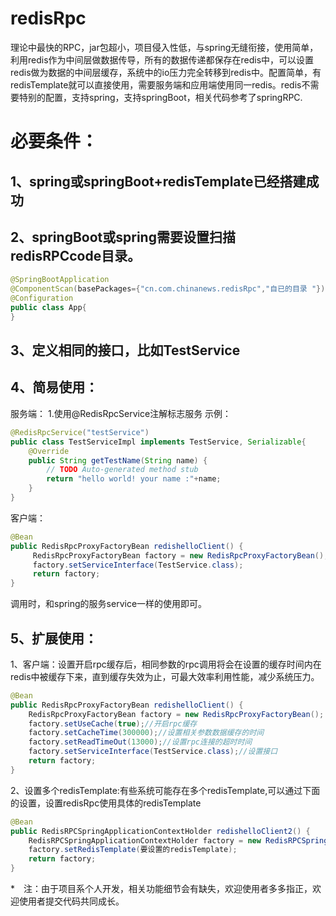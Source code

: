 # redisRpc
理论中最快的RPC，jar包超小，项目侵入性低，与spring无缝衔接，使用简单，利用redis作为中间层做数据传导，所有的数据传递都保存在redis中，可以设置redis做为数据的中间层缓存，系统中的io压力完全转移到redis中。配置简单，有redisTemplate就可以直接使用，需要服务端和应用端使用同一redis。redis不需要特别的配置，支持spring，支持springBoot，相关代码参考了springRPC.

# 必要条件：
## 1、spring或springBoot+redisTemplate已经搭建成功
## 2、springBoot或spring需要设置扫描redisRPCcode目录。

```Java
@SpringBootApplication
@ComponentScan(basePackages={"cn.com.chinanews.redisRpc","自已的目录 "})
@Configuration
public class App{
}
```

## 3、定义相同的接口，比如TestService

## 4、简易使用：
服务端：
1.使用@RedisRpcService注解标志服务
示例：
```Java
@RedisRpcService("testService")
public class TestServiceImpl implements TestService, Serializable{
	@Override
	public String getTestName(String name) {
		// TODO Auto-generated method stub
		return "hello world! your name :"+name;
	}
}
```

客户端：
```Java
@Bean
public RedisRpcProxyFactoryBean redishelloClient() {
     RedisRpcProxyFactoryBean factory = new RedisRpcProxyFactoryBean();
     factory.setServiceInterface(TestService.class);
     return factory;
}
```
调用时，和spring的服务service一样的使用即可。


## 5、扩展使用：
1、客户端：设置开启rpc缓存后，相同参数的rpc调用将会在设置的缓存时间内在redis中被缓存下来，直到缓存失效为止，可最大效率利用性能，减少系统压力。
```Java
@Bean
public RedisRpcProxyFactoryBean redishelloClient() {
	RedisRpcProxyFactoryBean factory = new RedisRpcProxyFactoryBean();
	factory.setUseCache(true);//开启rpc缓存
	factory.setCacheTime(300000);//设置相关参数数据缓存的时间
	factory.setReadTimeOut(13000);//设置rpc连接的超时时间
	factory.setServiceInterface(TestService.class);//设置接口
	return factory;
}
```

2、设置多个redisTemplate:有些系统可能存在多个redisTemplate,可以通过下面的设置，设置redisRpc使用具体的redisTemplate
```Java
@Bean
public RedisRPCSpringApplicationContextHolder redishelloClient2() {
	RedisRPCSpringApplicationContextHolder factory = new RedisRPCSpringApplicationContextHolder();
	factory.setRedisTemplate(要设置的redisTemplate);
	return factory;
}
```

*　注：由于项目系个人开发，相关功能细节会有缺失，欢迎使用者多多指正，欢迎使用者提交代码共同成长。
